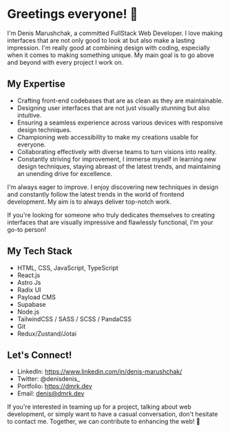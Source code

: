 # Greetings everyone! 👋
I'm Denis Marushchak, a committed FullStack Web Developer. I love making interfaces that are not only good to look at but also make a lasting impression. I'm really good at combining design with coding, especially when it comes to making something unique. My main goal is to go above and beyond with every project I work on.

## My Expertise
- Crafting front-end codebases that are as clean as they are maintainable.
- Designing user interfaces that are not just visually stunning but also intuitive.
- Ensuring a seamless experience across various devices with responsive design techniques.
- Championing web accessibility to make my creations usable for everyone.
- Collaborating effectively with diverse teams to turn visions into reality.
- Constantly striving for improvement, I immerse myself in learning new design techniques, staying abreast of the latest trends, and maintaining an unending drive for excellence.

I'm always eager to improve. I enjoy discovering new techniques in design and constantly follow the latest trends in the world of frontend development. My aim is to always deliver top-notch work.

If you're looking for someone who truly dedicates themselves to creating interfaces that are visually impressive and flawlessly functional, I'm your go-to person!

## My Tech Stack

- HTML, CSS, JavaScript, TypeScript
- React.js
- Astro Js
- Radix UI
- Payload CMS
- Supabase
- Node.js
- TailwindCSS / SASS / SCSS / PandaCSS
- Git 
- Redux/Zustand/Jotai


## Let's Connect!

- LinkedIn: https://www.linkedin.com/in/denis-marushchak/
- Twitter: @denisdenis_
- Portfolio: https://dmrk.dev
- Email: denis@dmrk.dev

If you're interested in teaming up for a project, talking about web development, or simply want to have a casual conversation, don't hesitate to contact me. Together, we can contribute to enhancing the web! 🚀
